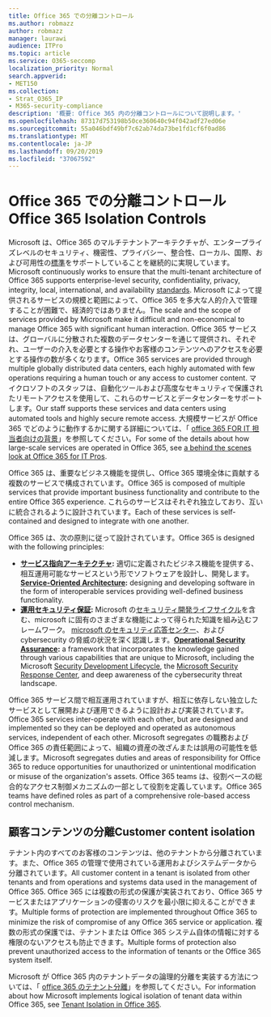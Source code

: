 ```yaml
---
title: Office 365 での分離コントロール
ms.author: robmazz
author: robmazz
manager: laurawi
audience: ITPro
ms.topic: article
ms.service: O365-seccomp
localization_priority: Normal
search.appverid:
- MET150
ms.collection:
- Strat_O365_IP
- M365-security-compliance
description: '概要: Office 365 内の分離コントロールについて説明します。'
ms.openlocfilehash: 87317d753198b50ce360640c94f042adf27ed06e
ms.sourcegitcommit: 55a046bdf49bf7c62ab74da73be1fd1cf6f0ad86
ms.translationtype: MT
ms.contentlocale: ja-JP
ms.lasthandoff: 09/20/2019
ms.locfileid: "37067592"
---
```

# <a name="office-365-isolation-controls"></a><span data-ttu-id="d7cd1-103">Office 365 での分離コントロール</span><span class="sxs-lookup"><span data-stu-id="d7cd1-103">Office 365 Isolation Controls</span></span> 

<span data-ttu-id="d7cd1-104">Microsoft は、Office 365 のマルチテナントアーキテクチャが、エンタープライズレベルのセキュリティ、機密性、プライバシー、整合性、ローカル、国際、および可用性の[標準](https://www.microsoft.com/TrustCenter/Compliance?service=Office#Icons)をサポートしていることを継続的に実現しています。</span><span class="sxs-lookup"><span data-stu-id="d7cd1-104">Microsoft continuously works to ensure that the multi-tenant architecture of Office 365 supports enterprise-level security, confidentiality, privacy, integrity, local, international, and availability [standards](https://www.microsoft.com/TrustCenter/Compliance?service=Office#Icons).</span></span> <span data-ttu-id="d7cd1-105">Microsoft によって提供されるサービスの規模と範囲によって、Office 365 を多大な人的介入で管理することが困難で、経済的ではありません。</span><span class="sxs-lookup"><span data-stu-id="d7cd1-105">The scale and the scope of services provided by Microsoft make it difficult and non-economical to manage Office 365 with significant human interaction.</span></span> <span data-ttu-id="d7cd1-106">Office 365 サービスは、グローバルに分散された複数のデータセンターを通じて提供され、それぞれ、ユーザーの介入を必要とする操作やお客様のコンテンツへのアクセスを必要とする操作の数が多くなります。</span><span class="sxs-lookup"><span data-stu-id="d7cd1-106">Office 365 services are provided through multiple globally distributed data centers, each highly automated with few operations requiring a human touch or any access to customer content.</span></span> <span data-ttu-id="d7cd1-107">マイクロソフトのスタッフは、自動化ツールおよび高度なセキュリティで保護されたリモートアクセスを使用して、これらのサービスとデータセンターをサポートします。</span><span class="sxs-lookup"><span data-stu-id="d7cd1-107">Our staff supports these services and data centers using automated tools and highly secure remote access.</span></span> <span data-ttu-id="d7cd1-108">大規模サービスが Office 365 でどのように動作するかに関する詳細については、「 [office 365 FOR IT 担当者向けの背景](https://channel9.msdn.com/Events/SharePoint-Conference/2014/SPC202)」を参照してください。</span><span class="sxs-lookup"><span data-stu-id="d7cd1-108">For some of the details about how large-scale services are operated in Office 365, see [a behind the scenes look at Office 365 for IT Pros](https://channel9.msdn.com/Events/SharePoint-Conference/2014/SPC202).</span></span>

<span data-ttu-id="d7cd1-109">Office 365 は、重要なビジネス機能を提供し、Office 365 環境全体に貢献する複数のサービスで構成されています。</span><span class="sxs-lookup"><span data-stu-id="d7cd1-109">Office 365 is composed of multiple services that provide important business functionality and contribute to the entire Office 365 experience.</span></span> <span data-ttu-id="d7cd1-110">これらのサービスはそれぞれ独立しており、互いに統合されるように設計されています。</span><span class="sxs-lookup"><span data-stu-id="d7cd1-110">Each of these services is self-contained and designed to integrate with one another.</span></span>

<span data-ttu-id="d7cd1-111">Office 365 は、次の原則に従って設計されています。</span><span class="sxs-lookup"><span data-stu-id="d7cd1-111">Office 365 is designed with the following principles:</span></span>

 - <span data-ttu-id="d7cd1-112">**[サービス指向アーキテクチャ](https://msdn.microsoft.com/library/aa480021.aspx):** 適切に定義されたビジネス機能を提供する、相互運用可能なサービスという形でソフトウェアを設計し、開発します。</span><span class="sxs-lookup"><span data-stu-id="d7cd1-112">**[Service-Oriented Architecture](https://msdn.microsoft.com/library/aa480021.aspx):** designing and developing software in the form of interoperable services providing well-defined business functionality.</span></span>
 - <span data-ttu-id="d7cd1-113">**[運用セキュリティ保証](http://www.microsoft.com/download/details.aspx?id=40872):** Microsoft の[セキュリティ開発ライフサイクル](https://www.microsoft.com/sdl/default.aspx)を含む、microsoft に固有のさまざまな機能によって得られた知識を組み込むフレームワーク。 [microsoft のセキュリティ応答センター](https://technet.microsoft.com/library/dn440717.aspx)、および cybersecurity の脅威の状況を深く認識します。</span><span class="sxs-lookup"><span data-stu-id="d7cd1-113">**[Operational Security Assurance](http://www.microsoft.com/download/details.aspx?id=40872):** a framework that incorporates the knowledge gained through various capabilities that are unique to Microsoft, including the Microsoft [Security Development Lifecycle](https://www.microsoft.com/sdl/default.aspx), the [Microsoft Security Response Center](https://technet.microsoft.com/library/dn440717.aspx), and deep awareness of the cybersecurity threat landscape.</span></span>

<span data-ttu-id="d7cd1-114">Office 365 サービス間で相互運用されていますが、相互に依存しない独立したサービスとして展開および運用できるように設計および実装されています。</span><span class="sxs-lookup"><span data-stu-id="d7cd1-114">Office 365 services inter-operate with each other, but are designed and implemented so they can be deployed and operated as autonomous services, independent of each other.</span></span> <span data-ttu-id="d7cd1-115">Microsoft segregates の職務および Office 365 の責任範囲によって、組織の資産の改ざんまたは誤用の可能性を低減します。</span><span class="sxs-lookup"><span data-stu-id="d7cd1-115">Microsoft segregates duties and areas of responsibility for Office 365 to reduce opportunities for unauthorized or unintentional modification or misuse of the organization's assets.</span></span> <span data-ttu-id="d7cd1-116">Office 365 teams は、役割ベースの総合的なアクセス制御メカニズムの一部として役割を定義しています。</span><span class="sxs-lookup"><span data-stu-id="d7cd1-116">Office 365 teams have defined roles as part of a comprehensive role-based access control mechanism.</span></span>

## <a name="customer-content-isolation"></a><span data-ttu-id="d7cd1-117">顧客コンテンツの分離</span><span class="sxs-lookup"><span data-stu-id="d7cd1-117">Customer content isolation</span></span>

<span data-ttu-id="d7cd1-118">テナント内のすべてのお客様のコンテンツは、他のテナントから分離されています。また、Office 365 の管理で使用されている運用およびシステムデータから分離されています。</span><span class="sxs-lookup"><span data-stu-id="d7cd1-118">All customer content in a tenant is isolated from other tenants and from operations and systems data used in the management of Office 365.</span></span> <span data-ttu-id="d7cd1-119">Office 365 には複数の形式の保護が実装されており、Office 365 サービスまたはアプリケーションの侵害のリスクを最小限に抑えることができます。</span><span class="sxs-lookup"><span data-stu-id="d7cd1-119">Multiple forms of protection are implemented throughout Office 365 to minimize the risk of compromise of any Office 365 service or application.</span></span> <span data-ttu-id="d7cd1-120">複数の形式の保護では、テナントまたは Office 365 システム自体の情報に対する権限のないアクセスも防止できます。</span><span class="sxs-lookup"><span data-stu-id="d7cd1-120">Multiple forms of protection also prevent unauthorized access to the information of tenants or the Office 365 system itself.</span></span>

<span data-ttu-id="d7cd1-121">Microsoft が Office 365 内のテナントデータの論理的分離を実装する方法については、「 [office 365 のテナント分離](office-365-tenant-isolation-overview.md)」を参照してください。</span><span class="sxs-lookup"><span data-stu-id="d7cd1-121">For information about how Microsoft implements logical isolation of tenant data within Office 365, see [Tenant Isolation in Office 365](office-365-tenant-isolation-overview.md).</span></span>
